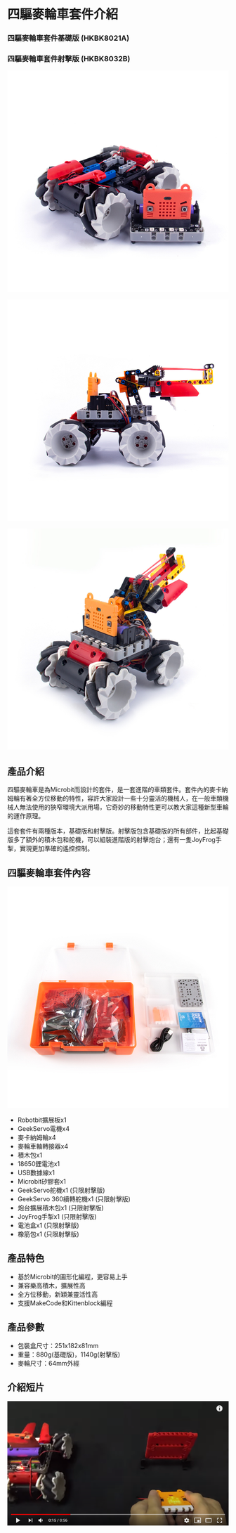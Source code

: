 # 四驅麥輪車套件介紹

### 四驅麥輪車套件基礎版 (HKBK8021A)

### 四驅麥輪車套件射擊版 (HKBK8032B)

![](./images/1.jpg)

![](./images/2.jpg)

![](./images/4.jpg)

## 產品介紹

四驅麥輪車是為Microbit而設計的套件，是一套進階的車類套件。套件內的麥卡納姆輪有著全方位移動的特性，容許大家設計一些十分靈活的機械人，在一般車類機械人無法使用的狹窄環境大派用場，它奇妙的移動特性更可以教大家這種新型車輪的運作原理。

這套套件有兩種版本，基礎版和射擊版。射擊版包含基礎版的所有部件，比起基礎版多了額外的積木包和舵機，可以組裝進階版的射擊炮台；還有一隻JoyFrog手掣，實現更加準確的遙控控制。

## 四驅麥輪車套件內容

![](./images/3.jpg)

- Robotbit擴展板x1
- GeekServo電機x4
- 麥卡納姆輪x4
- 麥輪車軸轉接器x4
- 積木包x1
- 18650鋰電池x1
- USB數據線x1
- Microbit矽膠套x1
- GeekServo舵機x1 (只限射擊版)
- GeekServo 360續轉舵機x1 (只限射擊版)
- 炮台擴展積木包x1 (只限射擊版)
- JoyFrog手掣x1 (只限射擊版)
- 電池盒x1 (只限射擊版)
- 橡筋包x1 (只限射擊版)

## 產品特色

- 基於Microbit的圖形化編程，更容易上手
- 兼容樂高積木，擴展性高
- 全方位移動，新穎兼靈活性高
- 支援MakeCode和Kittenblock編程

## 產品參數

- 包裝盒尺寸：251x182x81mm
- 重量：880g(基礎版)，1140g(射擊版)
- 麥輪尺寸：64mm外經

## 介紹短片

[![](./images/5.png)](https://www.youtube.com/watch?v=OkAB-bp0mbQ&feature=youtu.be)
